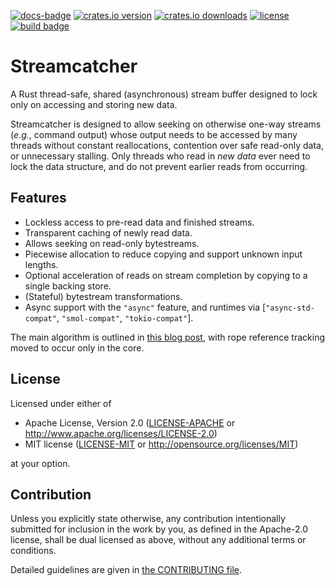 [![docs-badge][]][docs] [![crates.io version][]][crates.io link] [![crates.io downloads][]][crates.io link] [![license][]][license link] [![build badge]][build]

# Streamcatcher
A Rust thread-safe, shared (asynchronous) stream buffer designed to lock only on accessing and storing new data.

Streamcatcher is designed to allow seeking on otherwise one-way streams (*e.g.*, command output) whose output needs to be accessed by many threads without constant reallocations, contention over safe read-only data, or unnecessary stalling. Only threads who read in *new data* ever need to lock the data structure, and do not prevent earlier reads from occurring.

## Features
* Lockless access to pre-read data and finished streams.
* Transparent caching of newly read data.
* Allows seeking on read-only bytestreams.
* Piecewise allocation to reduce copying and support unknown input lengths.
* Optional acceleration of reads on stream completion by copying to a single backing store.
* (Stateful) bytestream transformations.
* Async support with the `"async"` feature, and runtimes via [`"async-std-compat"`, `"smol-compat"`, `"tokio-compat"`].

The main algorithm is outlined in [this blog post], with rope reference tracking moved to occur only in the core.

## License

Licensed under either of

 * Apache License, Version 2.0
   ([LICENSE-APACHE](LICENSE-APACHE) or http://www.apache.org/licenses/LICENSE-2.0)
 * MIT license
   ([LICENSE-MIT](LICENSE-MIT) or http://opensource.org/licenses/MIT)

at your option.

## Contribution

Unless you explicitly state otherwise, any contribution intentionally submitted
for inclusion in the work by you, as defined in the Apache-2.0 license, shall be
dual licensed as above, without any additional terms or conditions.

Detailed guidelines are given in [the CONTRIBUTING file].

[this blog post]: https://mcfelix.me/blog/shared-buffers/
[the CONTRIBUTING file]: CONTRIBUTING.md

[build badge]: https://img.shields.io/github/workflow/status/FelixMcFelix/streamcatcher/Build%20and%20Test%20(Stable)?style=flat-square
[build]: https://github.com/FelixMcFelix/streamcatcher/actions

[docs-badge]: https://img.shields.io/badge/docs-online-4d76ae.svg?style=flat-square
[docs]: https://docs.rs/streamcatcher

[crates.io link]: https://crates.io/crates/streamcatcher
[crates.io version]: https://img.shields.io/crates/v/streamcatcher.svg?style=flat-square
[crates.io downloads]: https://img.shields.io/crates/d/streamcatcher.svg?style=flat-square

[license]: https://img.shields.io/crates/l/streamcatcher?style=flat-square
[license link]: https://opensource.org/licenses/Apache-2.0